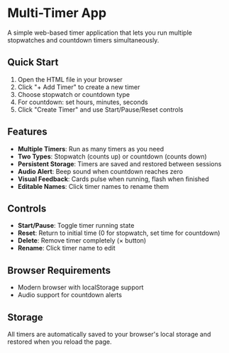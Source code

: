 # Multi-Timer App

A simple web-based timer application that lets you run multiple stopwatches and countdown timers simultaneously.

## Quick Start

1. Open the HTML file in your browser
2. Click "+ Add Timer" to create a new timer
3. Choose stopwatch or countdown type
4. For countdown: set hours, minutes, seconds
5. Click "Create Timer" and use Start/Pause/Reset controls

## Features

- **Multiple Timers**: Run as many timers as you need
- **Two Types**: Stopwatch (counts up) or countdown (counts down)
- **Persistent Storage**: Timers are saved and restored between sessions
- **Audio Alert**: Beep sound when countdown reaches zero
- **Visual Feedback**: Cards pulse when running, flash when finished
- **Editable Names**: Click timer names to rename them

## Controls

- **Start/Pause**: Toggle timer running state
- **Reset**: Return to initial time (0 for stopwatch, set time for countdown)
- **Delete**: Remove timer completely (× button)
- **Rename**: Click timer name to edit

## Browser Requirements

- Modern browser with localStorage support
- Audio support for countdown alerts

## Storage

All timers are automatically saved to your browser's local storage and restored when you reload the page.